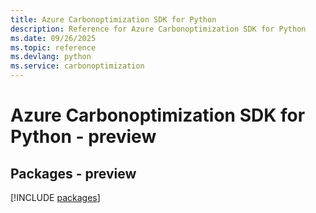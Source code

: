 ```yaml
---
title: Azure Carbonoptimization SDK for Python
description: Reference for Azure Carbonoptimization SDK for Python
ms.date: 09/26/2025
ms.topic: reference
ms.devlang: python
ms.service: carbonoptimization
---
```

# Azure Carbonoptimization SDK for Python - preview
## Packages - preview
[!INCLUDE [packages](carbonoptimization-index.md)]